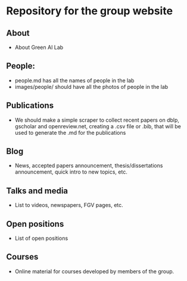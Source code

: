 # Repository for the group website

## About
- About Green AI Lab

## People:
- people.md has all the names of people in the lab
- images/people/ should have all the photos of people in the lab

## Publications
- We should make a simple scraper to collect recent papers on dblp, gscholar and openreview.net, creating a .csv file or .bib, that will be used to generate the .md for the publications

## Blog
- News, accepted papers announcement, thesis/dissertations announcement, quick intro to new topics, etc.  

## Talks and media
- List to videos, newspapers, FGV pages, etc.
  
## Open positions
- List of open positions

## Courses 
- Online material for courses developed by members of the group. 


